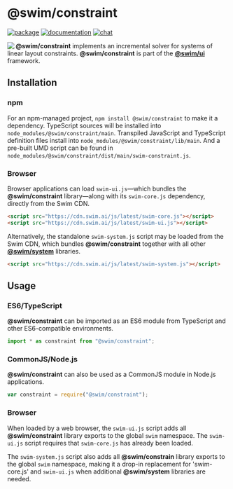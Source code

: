 # @swim/constraint

[![package](https://img.shields.io/npm/v/@swim/constraint.svg)](https://www.npmjs.com/package/@swim/constraint)
[![documentation](https://img.shields.io/badge/doc-TypeDoc-blue.svg)](http://docs.swim.ai/js/latest/modules/_swim_constraint.html)
[![chat](https://img.shields.io/badge/chat-Gitter-green.svg)](https://gitter.im/swimos/community)

<a href="https://developer.swim.ai"><img src="https://cdn.swim.ai/images/marlin-blue.svg" align="left"></a>

**@swim/constraint** implements an incremental solver for systems of linear
layout constraints.  **@swim/constraint** is part of the
[**@swim/ui**](https://github.com/swimos/swim/tree/master/swim-system-js/swim-ui-js/@swim/ui)
framework.

## Installation

### npm

For an npm-managed project, `npm install @swim/constraint` to make it a dependency.
TypeScript sources will be installed into `node_modules/@swim/constraint/main`.
Transpiled JavaScript and TypeScript definition files install into
`node_modules/@swim/constraint/lib/main`.  And a pre-built UMD script can
be found in `node_modules/@swim/constraint/dist/main/swim-constraint.js`.

### Browser

Browser applications can load `swim-ui.js`—which bundles the **@swim/constraint**
library—along with its `swim-core.js` dependency, directly from the Swim CDN.

```html
<script src="https://cdn.swim.ai/js/latest/swim-core.js"></script>
<script src="https://cdn.swim.ai/js/latest/swim-ui.js"></script>
```

Alternatively, the standalone `swim-system.js` script may be loaded
from the Swim CDN, which bundles **@swim/constraint** together with all other
[**@swim/system**](https://github.com/swimos/swim/tree/master/swim-system-js/@swim/system)
libraries.

```html
<script src="https://cdn.swim.ai/js/latest/swim-system.js"></script>
```

## Usage

### ES6/TypeScript

**@swim/constraint** can be imported as an ES6 module from TypeScript and other
ES6-compatible environments.

```typescript
import * as constraint from "@swim/constraint";
```

### CommonJS/Node.js

**@swim/constraint** can also be used as a CommonJS module in Node.js applications.

```javascript
var constraint = require("@swim/constraint");
```

### Browser

When loaded by a web browser, the `swim-ui.js` script adds all
**@swim/constraint** library exports to the global `swim` namespace.  The
`swim-ui.js` script requires that `swim-core.js` has already been loaded.

The `swim-system.js` script also adds all **@swim/constrain** library exports
to the global `swim` namespace, making it a drop-in replacement for
'swim-core.js' and `swim-ui.js` when additional **@swim/system**
libraries are needed.

